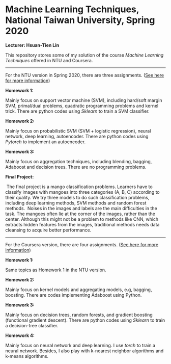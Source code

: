 # Machine Learning Techniques, National Taiwan University, Spring 2020

**Lecturer: Hsuan-Tien Lin**

This repository stores some of my solution of the course *Machine Learning Techniques* offered in NTU and Coursera.

---

For the NTU version in Spring 2020, there are three assignments. ([See here for more information](https://www.csie.ntu.edu.tw/~htlin/course/mltech20spring/index.php))

**Homework 1:** 

Mainly focus on support vector machine (SVM), including hard/soft margin SVM, primal/dual problems, quadratic programming problems and kernel trick. There are python codes using *Sklearn* to train a SVM classifier. 

**Homework 2:**

Mainly focus on probabilistic SVM (SVM + logistic regression), neural network, deep learning, autoencoder. There are python codes using *Pytorch* to implement an autoencoder.

**Homework 3:**

Mainly focus on aggregation techniques, including blending, bagging, Adaboost and decision trees. There are no programming problems.

**Final Project:**

​	The final project is a mango classification problems. Learners have to classify images with mangoes into three categories (A, B, C) according to their quality. We try three models to do such classification problems, including deep learning methods, SVM methods and random forest methods.
​	Noises in the images and labels are the main difficulties in the task. The mangoes often lie at the corner of the images, rather than the center. Although this might not be a problem to methods like CNN, which extracts hidden features from the images, traditional methods needs data cleansing to acquire better performance. 

---

For the Coursera version, there are four assignments. ([See here for more information](https://www.coursera.org/learn/machine-learning-techniques))

**Homework 1:**

Same topics as Homework 1 in the NTU version.

**Homework 2:**

Mainly focus on kernel models and aggregating models, e.g, bagging, boosting. There are codes implementing Adaboost using Python.

**Homework 3:**

Mainly focus on decision trees, random forests, and gradient boosting (functional gradient descent). There are python codes using *Sklearn* to train a decision-tree classifier.

**Homework 4:**

Mainly focus on neural network and deep learning. I use *torch* to train a neural network. Besides, I also play with k-nearest neighbor algorithms and k-means algorithms.